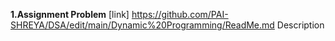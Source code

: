 **1.Assignment Problem**
[link] https://github.com/PAI-SHREYA/DSA/edit/main/Dynamic%20Programming/ReadMe.md
Description

